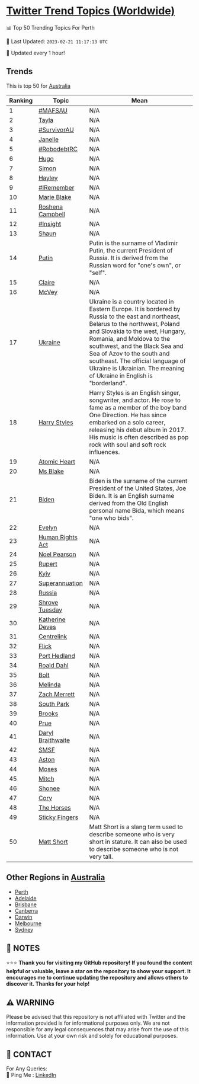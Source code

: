 [Twitter Trend Topics (Worldwide)](https://github.com/ErcinDedeoglu/Twitter-Trend-Topics)
==========


📊 Top 50 Trending Topics For Perth

📆 Last Updated: `2023-02-21 11:17:13 UTC`

🔧 Updated every 1 hour!


## Trends

This is top 50 for [Australia](</Australia>)

| Ranking | Topic | Mean |
| ------- | ------------ | ------------ |
| 1 | [#MAFSAU](http://twitter.com/search?q=%23MAFSAU) | N/A |
| 2 | [Tayla](http://twitter.com/search?q=Tayla) | N/A |
| 3 | [#SurvivorAU](http://twitter.com/search?q=%23SurvivorAU) | N/A |
| 4 | [Janelle](http://twitter.com/search?q=Janelle) | N/A |
| 5 | [#RobodebtRC](http://twitter.com/search?q=%23RobodebtRC) | N/A |
| 6 | [Hugo](http://twitter.com/search?q=Hugo) | N/A |
| 7 | [Simon](http://twitter.com/search?q=Simon) | N/A |
| 8 | [Hayley](http://twitter.com/search?q=Hayley) | N/A |
| 9 | [#IRemember](http://twitter.com/search?q=%23IRemember) | N/A |
| 10 | [Marie Blake](http://twitter.com/search?q=Marie+Blake) | N/A |
| 11 | [Roshena Campbell](http://twitter.com/search?q=Roshena+Campbell) | N/A |
| 12 | [#Insight](http://twitter.com/search?q=%23Insight) | N/A |
| 13 | [Shaun](http://twitter.com/search?q=Shaun) | N/A |
| 14 | [Putin](http://twitter.com/search?q=Putin) | Putin is the surname of Vladimir Putin, the current President of Russia. It is derived from the Russian word for "one's own", or "self". |
| 15 | [Claire](http://twitter.com/search?q=Claire) | N/A |
| 16 | [McVey](http://twitter.com/search?q=McVey) | N/A |
| 17 | [Ukraine](http://twitter.com/search?q=Ukraine) | Ukraine is a country located in Eastern Europe. It is bordered by Russia to the east and northeast, Belarus to the northwest, Poland and Slovakia to the west, Hungary, Romania, and Moldova to the southwest, and the Black Sea and Sea of Azov to the south and southeast. The official language of Ukraine is Ukrainian. The meaning of Ukraine in English is "borderland". |
| 18 | [Harry Styles](http://twitter.com/search?q=Harry+Styles) | Harry Styles is an English singer, songwriter, and actor. He rose to fame as a member of the boy band One Direction. He has since embarked on a solo career, releasing his debut album in 2017. His music is often described as pop rock with soul and soft rock influences. |
| 19 | [Atomic Heart](http://twitter.com/search?q=Atomic+Heart) | N/A |
| 20 | [Ms Blake](http://twitter.com/search?q=Ms+Blake) | N/A |
| 21 | [Biden](http://twitter.com/search?q=Biden) | Biden is the surname of the current President of the United States, Joe Biden. It is an English surname derived from the Old English personal name Bida, which means "one who bids". |
| 22 | [Evelyn](http://twitter.com/search?q=Evelyn) | N/A |
| 23 | [Human Rights Act](http://twitter.com/search?q=Human+Rights+Act) | N/A |
| 24 | [Noel Pearson](http://twitter.com/search?q=Noel+Pearson) | N/A |
| 25 | [Rupert](http://twitter.com/search?q=Rupert) | N/A |
| 26 | [Kyiv](http://twitter.com/search?q=Kyiv) | N/A |
| 27 | [Superannuation](http://twitter.com/search?q=Superannuation) | N/A |
| 28 | [Russia](http://twitter.com/search?q=Russia) | N/A |
| 29 | [Shrove Tuesday](http://twitter.com/search?q=Shrove+Tuesday) | N/A |
| 30 | [Katherine Deves](http://twitter.com/search?q=Katherine+Deves) | N/A |
| 31 | [Centrelink](http://twitter.com/search?q=Centrelink) | N/A |
| 32 | [Flick](http://twitter.com/search?q=Flick) | N/A |
| 33 | [Port Hedland](http://twitter.com/search?q=Port+Hedland) | N/A |
| 34 | [Roald Dahl](http://twitter.com/search?q=Roald+Dahl) | N/A |
| 35 | [Bolt](http://twitter.com/search?q=Bolt) | N/A |
| 36 | [Melinda](http://twitter.com/search?q=Melinda) | N/A |
| 37 | [Zach Merrett](http://twitter.com/search?q=Zach+Merrett) | N/A |
| 38 | [South Park](http://twitter.com/search?q=South+Park) | N/A |
| 39 | [Brooks](http://twitter.com/search?q=Brooks) | N/A |
| 40 | [Prue](http://twitter.com/search?q=Prue) | N/A |
| 41 | [Daryl Braithwaite](http://twitter.com/search?q=Daryl+Braithwaite) | N/A |
| 42 | [SMSF](http://twitter.com/search?q=SMSF) | N/A |
| 43 | [Aston](http://twitter.com/search?q=Aston) | N/A |
| 44 | [Moses](http://twitter.com/search?q=Moses) | N/A |
| 45 | [Mitch](http://twitter.com/search?q=Mitch) | N/A |
| 46 | [Shonee](http://twitter.com/search?q=Shonee) | N/A |
| 47 | [Cory](http://twitter.com/search?q=Cory) | N/A |
| 48 | [The Horses](http://twitter.com/search?q=The+Horses) | N/A |
| 49 | [Sticky Fingers](http://twitter.com/search?q=Sticky+Fingers) | N/A |
| 50 | [Matt Short](http://twitter.com/search?q=Matt+Short) | Matt Short is a slang term used to describe someone who is very short in stature. It can also be used to describe someone who is not very tall. |



## Other Regions in [Australia](</Australia>)

* [Perth](</Australia/Perth.md>)
* [Adelaide](</Australia/Adelaide.md>)
* [Brisbane](</Australia/Brisbane.md>)
* [Canberra](</Australia/Canberra.md>)
* [Darwin](</Australia/Darwin.md>)
* [Melbourne](</Australia/Melbourne.md>)
* [Sydney](</Australia/Sydney.md>)



## 📝 NOTES

⭐⭐⭐ **Thank you for visiting my GitHub repository! If you found the content helpful or valuable, leave a star on the repository to show your support. It encourages me to continue updating the repository and allows others to discover it. Thanks for your help!**


## ⚠️ WARNING

Please be advised that this repository is not affiliated with Twitter and the information provided is for informational purposes only. We are not responsible for any legal consequences that may arise from the use of this information. Use at your own risk and solely for educational purposes.


## 📨 CONTACT

 For Any Queries:  
            🏓 Ping Me : [LinkedIn](https://www.linkedin.com/in/ercindedeoglu/)

